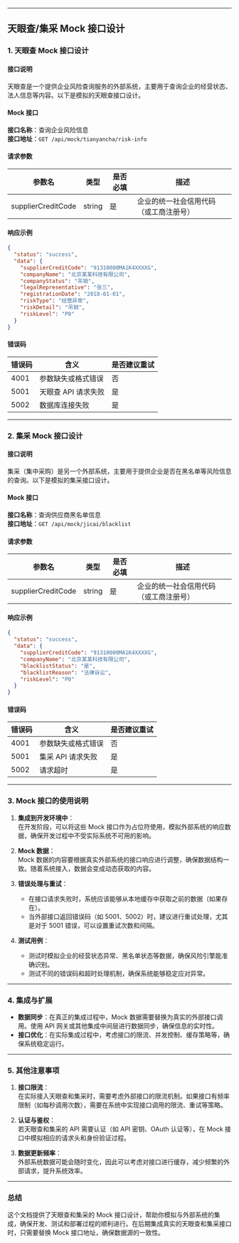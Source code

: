 
---

## 天眼查/集采 Mock 接口设计

### 1. 天眼查 Mock 接口设计

#### 接口说明

天眼查是一个提供企业风险查询服务的外部系统，主要用于查询企业的经营状态、法人信息等内容。以下是模拟的天眼查接口设计。

#### Mock 接口

**接口名称**：查询企业风险信息  
**接口地址**：`GET /api/mock/tianyancha/risk-info`

#### 请求参数

| 参数名              | 类型   | 是否必填 | 描述                             |
|---------------------|--------|----------|----------------------------------|
| supplierCreditCode  | string | 是       | 企业的统一社会信用代码（或工商注册号） |

#### 响应示例

```json
{
  "status": "success",
  "data": {
    "supplierCreditCode": "91310000MA1K4XXXXG",
    "companyName": "北京某某科技有限公司",
    "companyStatus": "吊销",
    "legalRepresentative": "张三",
    "registrationDate": "2018-01-01",
    "riskType": "经营异常",
    "riskDetail": "吊销",
    "riskLevel": "P0"
  }
}
```

#### 错误码

| 错误码 | 含义                     | 是否建议重试 |
|--------|--------------------------|--------------|
| 4001   | 参数缺失或格式错误        | 否           |
| 5001   | 天眼查 API 请求失败       | 是           |
| 5002   | 数据库连接失败            | 是           |

---

### 2. 集采 Mock 接口设计

#### 接口说明

集采（集中采购）是另一个外部系统，主要用于提供企业是否在黑名单等风险信息的查询。以下是模拟的集采接口设计。

#### Mock 接口

**接口名称**：查询供应商黑名单信息  
**接口地址**：`GET /api/mock/jicai/blacklist`

#### 请求参数

| 参数名              | 类型   | 是否必填 | 描述                             |
|---------------------|--------|----------|----------------------------------|
| supplierCreditCode  | string | 是       | 企业的统一社会信用代码（或工商注册号） |

#### 响应示例

```json
{
  "status": "success",
  "data": {
    "supplierCreditCode": "91310000MA1K4XXXXG",
    "companyName": "北京某某科技有限公司",
    "blacklistStatus": "是",
    "blacklistReason": "法律诉讼",
    "riskLevel": "P0"
  }
}
```

#### 错误码

| 错误码 | 含义                     | 是否建议重试 |
|--------|--------------------------|--------------|
| 4001   | 参数缺失或格式错误        | 否           |
| 5001   | 集采 API 请求失败         | 是           |
| 5002   | 请求超时                   | 是           |

---

### 3. Mock 接口的使用说明

1. **集成到开发环境中**：  
   在开发阶段，可以将这些 Mock 接口作为占位符使用，模拟外部系统的响应数据，确保开发过程中不受实际系统不可用的影响。

2. **Mock 数据**：  
   Mock 数据的内容要根据真实外部系统的接口响应进行调整，确保数据结构一致。随着系统接入，数据会变成动态获取的内容。

3. **错误处理与重试**：
    - 在接口请求失败时，系统应该能够从本地缓存中获取之前的数据（如果存在）。
    - 当外部接口返回错误码（如 5001、5002）时，建议进行重试处理，尤其是对于 5001 错误，可以设置重试次数和间隔。

4. **测试用例**：
    - 测试时模拟企业的经营状态异常、黑名单状态等数据，确保风险引擎能准确识别。
    - 测试不同的错误码和超时处理机制，确保系统能够稳定应对异常。

---

### 4. 集成与扩展

- **数据同步**：在真正的集成过程中，Mock 数据需要替换为真实的外部接口调用。使用 API 网关或其他集成中间层进行数据同步，确保信息的实时性。
- **接口优化**：在实际集成过程中，考虑接口的限流、并发控制、缓存策略等，确保系统稳定运行。

---

### 5. 其他注意事项

1. **接口限流**：  
   在实际接入天眼查和集采时，需要考虑外部接口的限流机制。如果接口有频率限制（如每秒调用次数），需要在系统中实现接口调用的限流、重试等策略。

2. **认证与鉴权**：  
   若天眼查和集采的 API 需要认证（如 API 密钥、OAuth 认证等），在 Mock 接口中模拟相应的请求头和身份验证过程。

3. **数据更新频率**：  
   外部系统数据可能会随时变化，因此可以考虑对接口进行缓存，减少频繁的外部请求，提升系统效率。

---

### 总结

这个文档提供了天眼查和集采的 Mock 接口设计，帮助你模拟与外部系统的集成，确保开发、测试和部署过程的顺利进行。在后期集成真实的天眼查和集采接口时，只需要替换 Mock 接口地址，确保数据源的一致性。

